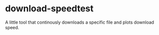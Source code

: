 # download-speedtest
A little tool that continously downloads a specific file and plots download speed.
